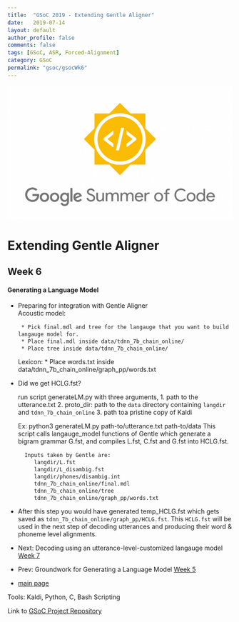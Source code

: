 ```yaml
---
title:  "GSoC 2019 - Extending Gentle Aligner"
date:   2019-07-14
layout: default
author_profile: false
comments: false
tags: [GSoC, ASR, Forced-Alignment]
category: GSoC
permalink: "gsoc/gsocWk6"
---
```


![GSoC](/icons/GSoC.png)

<h1> Extending Gentle Aligner </h1>
<h2> Week 6 </h2>
<h4> Generating a Language Model </h4>

*  Preparing for integration with Gentle Aligner  
    Acoustic model:

        * Pick final.mdl and tree for the langauge that you want to build langauge model for.
        * Place final.mdl inside data/tdnn_7b_chain_online/
        * Place tree inside data/tdnn_7b_chain_online/

    Lexicon:
        * Place words.txt inside data/tdnn_7b_chain_online/graph_pp/words.txt

* Did we get HCLG.fst?

    run script generateLM.py with three arguments, 
        1. path to the utterance.txt 
        2. proto_dir: path to the `data` directory containing `langdir` and `tdnn_7b_chain_online`
        3. path toa pristine copy of Kaldi

    Ex: python3 generateLM.py path-to/utterance.txt path-to/data
    This script calls langauge_model functions of Gentle which generate a bigram grammar G.fst, and compiles L.fst, C.fst and G.fst into HCLG.fst.

        Inputs taken by Gentle are:
           langdir/L.fst
           langdir/L_disambig.fst
		   langdir/phones/disambig.int
		   tdnn_7b_chain_online/final.mdl
		   tdnn_7b_chain_online/tree
		   tdnn_7b_chain_online/graph_pp/words.txt

* After this step you would have generated temp_HCLG.fst which gets saved as `tdnn_7b_chain_online/graph_pp/HCLG.fst`. This `HCLG.fst` will be used in the next step of decoding utterances and producing their word & phoneme level alignments.

* Next: Decoding using an utterance-level-customized langauge model [Week 7](https://shreya2111.github.io/gsocWk7)
* Prev: Groundwork for Generating a Language Model [Week 5](https://shreya2111.github.io/gsoc/gsocWk5)
* [main page](https://shreya2111.github.io/gsoc)

Tools:
Kaldi, Python, C, Bash Scripting

Link to [GSoC Project Repository](https://github.com/shreya2111/gentle-labs)
 
